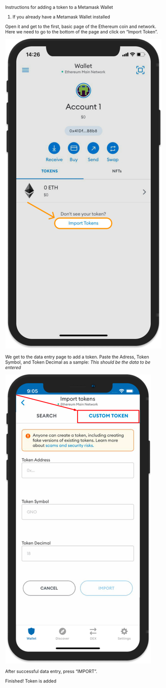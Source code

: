 Instructions for adding a token to a Metamask Wallet

1. If you already have a Metamask Wallet installed

Open it and get to the first, basic page of the Ethereum coin and network. Here we need to go to the bottom of the page and click on “Import Token”.

![Metamask](/img/Metamask1.dc9f579ebf760ea2f40c.png "Metamask")


We get to the data entry page to add a token.
Paste the Adress, Token Symbol, and Token Decimal as a sample:
*This should be the data to be entered*

![Metamask](/img/Metamask2.18644e8eec64ac74bb86.png "Metamask")

After successful data entry, press “IMPORT”.

Finished! Token is added
